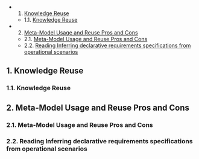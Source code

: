 <!-- vscode-markdown-toc -->
* 1. [Knowledge Reuse](#KnowledgeReuse)
	* 1.1. [Knowledge Reuse](#KnowledgeReuse-1)
* 2. [Meta-Model Usage and Reuse Pros and Cons](#Meta-ModelUsageandReuseProsandCons)
	* 2.1. [Meta-Model Usage and Reuse Pros and Cons](#Meta-ModelUsageandReuseProsandCons-1)
	* 2.2. [Reading Inferring declarative requirements specifications from operational scenarios](#ReadingInferringdeclarativerequirementsspecificationsfromoperationalscenarios)

<!-- vscode-markdown-toc-config
	numbering=true
	autoSave=true
	/vscode-markdown-toc-config -->
<!-- /vscode-markdown-toc -->

##  1. <a name='KnowledgeReuse'></a>Knowledge Reuse

###  1.1. <a name='KnowledgeReuse-1'></a>Knowledge Reuse


##  2. <a name='Meta-ModelUsageandReuseProsandCons'></a>Meta-Model Usage and Reuse Pros and Cons

###  2.1. <a name='Meta-ModelUsageandReuseProsandCons-1'></a>Meta-Model Usage and Reuse Pros and Cons

###  2.2. <a name='ReadingInferringdeclarativerequirementsspecificationsfromoperationalscenarios'></a>Reading Inferring declarative requirements specifications from operational scenarios




